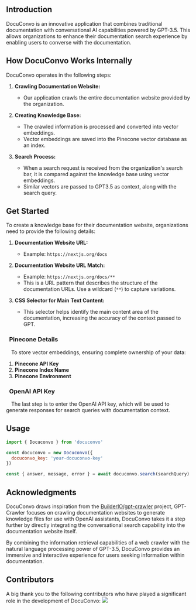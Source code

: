 ## Introduction

DocuConvo is an innovative application that combines traditional documentation with conversational AI capabilities powered by GPT-3.5. This allows organizations to enhance their documentation search experience by enabling users to converse with the documentation.

## How DocuConvo Works Internally

DocuConvo operates in the following steps:

1. **Crawling Documentation Website:**

   - Our application crawls the entire documentation website provided by the organization.

2. **Creating Knowledge Base:**

   - The crawled information is processed and converted into vector embeddings.
   - Vector embeddings are saved into the Pinecone vector database as an index.

3. **Search Process:**
   - When a search request is received from the organization's search bar, it is compared against the knowledge base using vector embeddings.
   - Similar vectors are passed to GPT3.5 as context, along with the search query.

## Get Started

To create a knowledge base for their documentation website, organizations need to provide the following details:

1. **Documentation Website URL:**

   - Example: `https://nextjs.org/docs`

2. **Documentation Website URL Match:**

   - Example: `https://nextjs.org/docs/**`
   - This is a URL pattern that describes the structure of the documentation URLs. Use a wildcard (`**`) to capture variations.

3. **CSS Selector for Main Text Content:**
   - This selector helps identify the main content area of the documentation, increasing the accuracy of the context passed to GPT.

### &ensp;Pinecone Details

&emsp;To store vector embeddings, ensuring complete ownership of your data:

1. **Pinecone API Key**
2. **Pinecone Index Name**
3. **Pinecone Environment**

### &ensp;OpenAI API Key

&emsp;The last step is to enter the OpenAI API key, which will be used to generate responses for search queries with documentation context.

## Usage

```javascript
import { Docuconvo } from 'docuconvo'

const docuconvo = new Docuconvo({
  docuconvo_key: 'your-docuconvo-key'
})

const { answer, message, error } = await docuconvo.search(searchQuery)
```

## Acknowledgments 
DocuConvo draws inspiration from the [BuilderIO/gpt-crawler](https://github.com/BuilderIO/gpt-crawler) project, GPT-Crawler focuses on crawling documentation websites to generate knowledge files for use with OpenAI assistants, DocuConvo takes it a step further by directly integrating the conversational search capability into the documentation website itself.

By combining the information retrieval capabilities of a web crawler with the natural language processing power of GPT-3.5, DocuConvo provides an immersive and interactive experience for users seeking information within documentation.

## Contributors
A big thank you to the following contributors who have played a significant role in the development of DocuConvo:
<a href="https://github.com/kunal00000/DocuConvo/graphs/contributors">
  <img src="https://contrib.rocks/image?repo=kunal00000/DocuConvo" />
</a>
